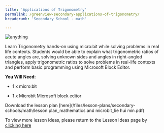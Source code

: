 ```yaml
---
title: 'Applications of Trigonometry'
permalink: /greenview-secondary-applications-of-trigonometry/
breadcrumb: 'Secondary School - math'

---
```



![anything](/images/in-schools/digital-maker/lesson-plans/secondary/greenview-secondary-trigonometry.jpg)

Learn Trigonometry hands-on using micro:bit while solving problems in real life contexts. Students would be able to explain what trigonometric ratios of acute angles are, solving unknown sides and angles in right-angled triangles, apply trigonometric ratios to solve problems in real-life contexts and perform basic programming using Microsoft Block Editor.

**You Will Need:**

* 1 x micro:bit

* 1 x Microbit Microsoft block editor

Download the lesson plan [here](/files/lesson-plans/secondary-schools/math/lesson plan_mathematics and microbit_lie hui min.pdf)

To view more lesson ideas, please return to the Lesson Ideas page by [clicking here](/in-schools/digital-maker/lesson-ideas-secondary/)
